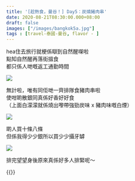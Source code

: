 ```yaml
---
title: '[趁熱食，曼谷！] Day5：炭燒豬肉串'
date: 2020-08-21T08:30:00.000+08:00
draft: false
images: ["/images/bangkok5a.jpg"]
tags : [travel-泰國-曼谷, flavor - ]
---
```


hea住去旅行就梗係瞓到自然醒㗎啦  
點知自然醒再落街搵食  
都只係人哋嘅返工通勤時間  

![](/images/bangkok5a1.jpg)

無計啦，唯有同佢哋一齊排隊食豬肉串啦  
使咁啲散銀同真係好香好好食  
（上面白濛濛就係燒出嚟帶強勁炭味 x 豬肉味嘅白煙）  

![](/images/bangkok5a2.jpg)

啲人買十條八條  
但係我得少少銀所以買少少攝牙罅  

![](/images/bangkok5a3.jpg)

排完望望身後原來真係好多人排緊呢～
  
{{<bangkok>}}
